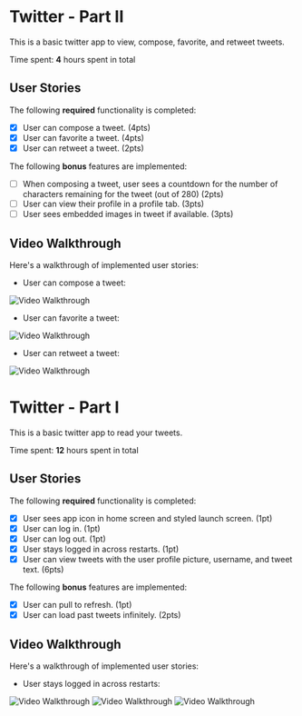 # Twitter - Part II

This is a basic twitter app to view, compose, favorite, and retweet tweets.

Time spent: **4** hours spent in total

## User Stories

The following **required** functionality is completed:

- [x] User can compose a tweet. (4pts)
- [x] User can favorite a tweet. (4pts)
- [x] User can retweet a tweet. (2pts)

The following **bonus** features are implemented:

- [ ] When composing a tweet, user sees a countdown for the number of characters remaining for the tweet (out of 280) (2pts)
- [ ] User can view their profile in a profile tab. (3pts)
- [ ] User sees embedded images in tweet if available. (3pts)

## Video Walkthrough

Here's a walkthrough of implemented user stories:
* User can compose a tweet: 

<img src='http://g.recordit.co/V0QtvlYOyf.gif' title='Video Walkthrough' width='' alt='Video Walkthrough' />

* User can favorite a tweet:

<img src='http://g.recordit.co/wqHe2AFIFE.gif' title='Video Walkthrough' width='' alt='Video Walkthrough' />

* User can retweet a tweet:

<img src='http://g.recordit.co/JaxYEJvXNF.gif' title='Video Walkthrough' width='' alt='Video Walkthrough' />


# Twitter - Part I

This is a basic twitter app to read your tweets.

Time spent: **12** hours spent in total

## User Stories

The following **required** functionality is completed:

- [x] User sees app icon in home screen and styled launch screen. (1pt)
- [x] User can log in. (1pt)
- [x] User can log out. (1pt)
- [x] User stays logged in across restarts. (1pt)
- [x] User can view tweets with the user profile picture, username, and tweet text. (6pts)

The following **bonus** features are implemented:

- [x] User can pull to refresh. (1pt)
- [x] User can load past tweets infinitely. (2pts)

## Video Walkthrough

Here's a walkthrough of implemented user stories:
* User stays logged in across restarts: 

<img src='http://g.recordit.co/N4QSbnlRt4.gif' title='Video Walkthrough' width='' alt='Video Walkthrough' />

<img src='http://g.recordit.co/yysgncnPeB.gif' title='Video Walkthrough' width='' alt='Video Walkthrough' />

<img src='http://g.recordit.co/FhiLMQwNin.gif' title='Video Walkthrough' width='' alt='Video Walkthrough' />
